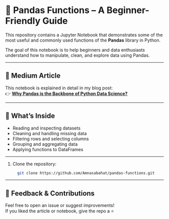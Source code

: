 # 🐼 Pandas Functions – A Beginner-Friendly Guide

This repository contains a Jupyter Notebook that demonstrates some of the most useful and commonly used functions of the **Pandas** library in Python.

The goal of this notebook is to help beginners and data enthusiasts understand how to manipulate, clean, and explore data using Pandas.

---

## 📘 Medium Article

This notebook is explained in detail in my blog post:  
👉 [**Why Pandas is the Backbone of Python Data Science?**](https://medium.com/@amnasabahat414/why-pandas-is-the-backbone-of-python-data-science-4369965cbfa5)

---

## 📂 What’s Inside

- Reading and inspecting datasets  
- Cleaning and handling missing data  
- Filtering rows and selecting columns  
- Grouping and aggregating data  
- Applying functions to DataFrames

---
1. Clone the repository:
   ```bash
     git clone https://github.com/Amnasabahat/pandas-functions.git

  ---
## 💬 Feedback & Contributions
Feel free to open an issue or suggest improvements!  
If you liked the article or notebook, give the repo a ⭐️
